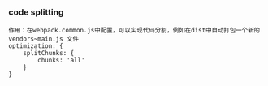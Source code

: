 ### code splitting
    作用：在webpack.common.js中配置，可以实现代码分割，例如在dist中自动打包一个新的 vendors~main.js 文件
    optimization: {
        splitChunks: {
            chunks: 'all'
        }
    }

